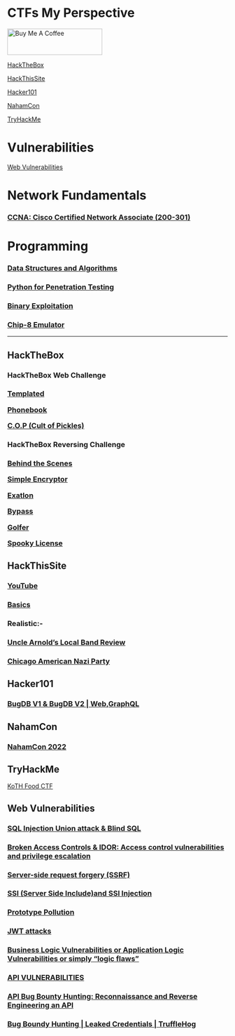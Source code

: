 # CTFs My Perspective
<a href="https://www.buymeacoffee.com/adithyakrishna" target="_blank"><img src="https://cdn.buymeacoffee.com/buttons/v2/default-yellow.png" alt="Buy Me A Coffee" style="height: 60px !important;width: 217px !important;" ></a>


<a href="#htb">HackTheBox</a>

<a href="#hts">HackThisSite</a>

<a href="#h101">Hacker101</a>

<a href="#nc">NahamCon</a>

<a href="#thm">TryHackMe</a>
# Vulnerabilities
<a href="#web">Web Vulnerabilities </a>

# Network Fundamentals

### <a href="https://github.com/AdithyakrishnaV/CCNA_200-301" > CCNA: Cisco Certified Network Associate (200-301) </a>

# Programming

### <a href="https://github.com/AdithyakrishnaV/Data-Structures-and-Algorithms">Data Structures and Algorithms </a>
### <a href="https://github.com/AdithyakrishnaV/Python-for-Penetration-Testing">Python for Penetration Testing  </a>
### <a href="https://github.com/AdithyakrishnaV/Binary_Exploitation/tree/master">Binary Exploitation</a>
### <a href="">Chip-8 Emulator</a>
------------------------------------------

<h2 id="htb">HackTheBox</h2>

<h3>HackTheBox Web Challenge<h3>

<a href="https://medium.com/@adithyakrishnav001/templated-hackthebox-web-challenge-my-perspective-54823e2d39b2">Templated</a>

<a href="https://medium.com/@adithyakrishnav001/phonebook-hackthebox-web-challenge-my-perspective-e6621e9df112">Phonebook</a>

<a href="https://www.youtube.com/watch?v=_x9-Zx1ueK0">C.O.P (Cult of Pickles)</a>

<h3>HackTheBox Reversing Challenge<h3>

<a href="https://www.youtube.com/watch?v=8sFY9q0xOXY&list=PL2K366VwU2XEWxa2IlwttusMm8lZr73lT&index=6" >Behind the Scenes</a>

<a href="https://www.youtube.com/watch?v=D4dc-O85slw">Simple Encryptor</a>

<a href="https://www.youtube.com/watch?v=LPa-z3vCu00">Exatlon</a>

<a href="https://www.youtube.com/watch?v=2ar1wd97oXU">Bypass</a>

<a href="https://www.youtube.com/watch?v=Ytu1Pr5Nnes">Golfer</a>

<a href="https://youtu.be/Mnzo-M8SxAA?si=TVNr3PPKASVrXPeO">Spooky License</a>


<h2 id="hts">HackThisSite</h2>
  
### <a href="https://www.youtube.com/playlist?list=PL2K366VwU2XE8v6uCyljhywoMKKJFj5Og">YouTube</a>

### <a href="https://medium.com/@adithyakrishnav001/hackthissite-basics-full-b32aa0a99424">Basics</a>
  
### Realistic:-
### <a href="https://medium.com/@adithyakrishnav001/uncle-arnolds-local-band-review-159c6076e7e5" >Uncle Arnold’s Local Band Review</a>
### <a href="https://medium.com/@adithyakrishnav001/chicago-american-nazi-party-hackthissite-fdfaeac5c8c5" >Chicago American Nazi Party </a>

<h2 id="h101">Hacker101</h2>

### <a href="https://youtu.be/1cn-MR_mD6E?si=uNmoQoFskUkAjhs4">BugDB V1 & BugDB V2 | Web,GraphQL </a>

<h2 id="nc">NahamCon </h2>
  
### <a href="https://medium.com/@adithyakrishnav001/nahamcon-eu-ctf-2022-f030c364ec0f">NahamCon 2022</a>

<h2 id="thm">TryHackMe</h2>

<a href="https://www.youtube.com/watch?v=V3B_Ch3yEmM">KoTH Food CTF</a>

<h2 id="web">Web Vulnerabilities</h2>

### <a href="https://towardsdev.com/sql-injection-web-security-academy-union-attack-blind-sql-9d14e159df9c" target="_blank" >SQL Injection Union attack & Blind SQL</a>

### <a href="https://medium.com/@adithyakrishnav001/broken-access-controls-idor-access-control-vulnerabilities-and-privilege-escalation-922ba35fdc20" target="_blank" >Broken Access Controls & IDOR: Access control vulnerabilities and privilege escalation</a>

### <a href="https://medium.com/@adithyakrishnav001/server-side-request-forgery-ssrf-bf23802cfb12">Server-side request forgery (SSRF)</a>

### <a href="https://medium.com/@adithyakrishnav001/ssi-server-side-include-and-ssi-injection-d37d18ad0248">SSI (Server Side Include)and SSI Injection</a>

### <a href="https://medium.com/towardsdev/prototype-pollution-bcebc9cd3164"> Prototype Pollution</a>

### <a href="https://medium.com/@adithyakrishnav001/jwt-attacks-621a4410e4e2">JWT attacks </a>

### <a href="https://medium.com/towardsdev/business-logic-vulnerabilities-or-application-logic-vulnerabilities-or-simply-logic-flaws-c67bb866808e" >Business Logic Vulnerabilities or Application Logic Vulnerabilities or simply “logic flaws” </a>

### <a href="https://medium.com/towardsdev/api-vulnerabilities-9b68a0bd87a8" > API VULNERABILITIES</a>

### <a href="https://www.youtube.com/watch?v=LST7FuCwb3Q" > API Bug Bounty Hunting: Reconnaissance and Reverse Engineering an API</a>

### <a href="https://www.youtube.com/watch?v=ULaOL_LLWcs">Bug Boundy Hunting | Leaked Credentials | TruffleHog </a>


